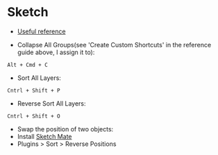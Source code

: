 # Sketch

* [Useful reference](http://sketchshortcuts.com/)

* Collapse All Groups(see 'Create Custom Shortcuts' in the reference guide above, I assign it to):

```text
Alt + Cmd + C
```

* Sort All Layers:

```text
Cntrl + Shift + P
```

* Reverse Sort All Layers:

```text
Cntrl + Shift + O
```

* Swap the position of two objects:
 * Install [Sketch Mate](https://github.com/getflourish/Sketch-Mate)
 * Plugins > Sort > Reverse Positions
